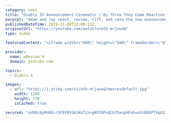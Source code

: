 ```yaml
---
category: news
title: "Diablo IV Announcement Cinematic | By Three They Come Reaction / Review / Rating"
excerpt: "Adam and Jay react, review, riff, and rate the new announcement cinematic everyone wanted to see last year at Blizzcon, Diablo IV 'By Three They Come'."
publishedDateTime: 2019-11-08T12:00:11Z
originalUrl: "https://youtube.com/watch?v=otb-mrjvwaQ"
type: video

featuredContent: "<iframe width=\"800\" height=\"500\" frameborder=\"0\" src=\"https://www.youtube.com/embed/otb-mrjvwaQ\" allow=\"accelerometer; autoplay; encrypted-media; gyroscope; picture-in-picture\" allowfullscreen></iframe>"

provider:
  name: pReview'd
  domain: youtube.com

topics:
  - Diablo 4

images:
  - url: "https://i.ytimg.com/vi/otb-mrjvwaQ/maxresdefault.jpg"
    width: 1280
    height: 720
    isCached: true

secured: "xVKKc6yMnDEsr5FEF8tGAJKkTLhrgNXY0PxQCbY5eopHFohuxViBRGPT4qG23sfsI0cAG981R0FqEZbhBu6EiYiQxfifzgyQN5K0t9SYOHHGEBzlxBBjgHUcVnNyw+WSdbgyiLxtl92XY5fQQvOJ3xKkVEVfCFjSW0hSD+Wh6zQLYLZff+oevOu0Tg7ddmltSQ6fdG8mu1bdJ6mWjqzZ5WfkS4p9FaZq14jU+85xhjdZoZpTdabe5ED9lKmdhceLJh30Kf3c95BfXlH4AaHGtpV4ydT/+r8aGOc7qMz9B5OK6BwxBvByCPsOgrl0+cYy4wCOAVz6ZMf7e8fp2WjQ/AKUdspeO79R0iP1ucQtY1+qw63grpwR5FOU67dnOFkgKRFXZxQNtqwIz7mJ8rfVmqPn7uvUb1nI4/oKq5t+7ZWsLRNzDVMwwP6guoYnEKuT;+KVCYxJoKKDYD+ZhD/IVDg=="
---
```


